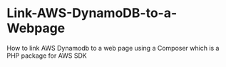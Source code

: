 # Link-AWS-DynamoDB-to-a-Webpage
How to link AWS Dynamodb to a web page using a Composer which is a PHP package for AWS SDK

